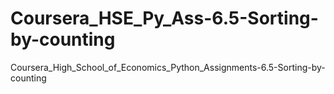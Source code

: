 # Coursera_HSE_Py_Ass-6.5-Sorting-by-counting
Coursera_High_School_of_Economics_Python_Assignments-6.5-Sorting-by-counting
